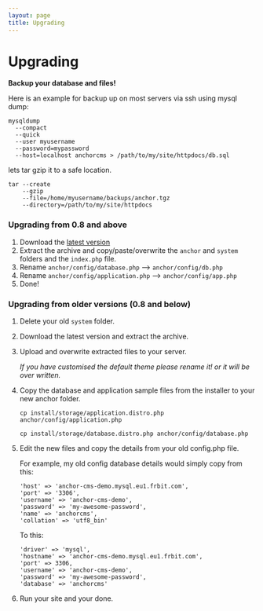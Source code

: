 ```yaml
---
layout: page
title: Upgrading
---
```


# Upgrading

**Backup your database and files!**

Here is an example for backup up on most servers via ssh using mysql dump:

```
mysqldump
  --compact
  --quick
  --user myusername
  --password=mypassword
  --host=localhost anchorcms > /path/to/my/site/httpdocs/db.sql
```

lets tar gzip it to a safe location.

	tar --create
		--gzip
		--file=/home/myusername/backups/anchor.tgz
		--directory=/path/to/my/site/httpdocs

### Upgrading from 0.8 and above

1.	Download the [latest version](/download)
2.	Extract the archive and copy/paste/overwrite the `anchor` and `system`
	folders and the `index.php` file.
3.	Rename `anchor/config/database.php` --> `anchor/config/db.php`
4.	Rename `anchor/config/application.php` --> `anchor/config/app.php`
5.	Done!

### Upgrading from older versions (0.8 and below)

1.	Delete your old `system` folder.

2.	Download the latest version and extract the archive.

3.	Upload and overwrite extracted files to your server.

	*If you have customised the default theme please rename it! or it will be over written.*

4.	Copy the database and application sample files from the installer to your new anchor folder.

		cp install/storage/application.distro.php anchor/config/application.php

		cp install/storage/database.distro.php anchor/config/database.php

5.	Edit the new files and copy the details from your old config.php file.

	For example, my old config database details would simply copy from this:

		'host' => 'anchor-cms-demo.mysql.eu1.frbit.com',
		'port' => '3306',
		'username' => 'anchor-cms-demo',
		'password' => 'my-awesome-password',
		'name' => 'anchorcms',
		'collation' => 'utf8_bin'

	To this:

		'driver' => 'mysql',
		'hostname' => 'anchor-cms-demo.mysql.eu1.frbit.com',
		'port' => 3306,
		'username' => 'anchor-cms-demo',
		'password' => 'my-awesome-password',
		'database' => 'anchorcms'

6.	Run your site and your done.
